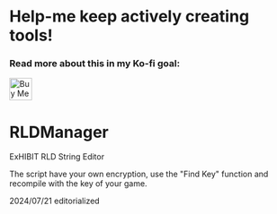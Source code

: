 # Help-me keep actively creating tools!
### Read more about this in my Ko-fi goal:
<a href='https://ko-fi.com/Z8Z231I4Z' target='_blank'><img height='40' style='border:0px;height:40px;' src='https://cdn.ko-fi.com/cdn/kofi1.png?v=2' border='0' alt='Buy Me a Coffee at ko-fi.com' /></a>

# RLDManager
ExHIBIT RLD String Editor

The script have your own encryption, use the "Find Key" function and recompile with the key of your game.



2024/07/21 editorialized
